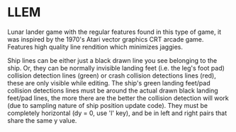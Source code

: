# LLEM
Lunar lander game with the regular features found in this type of game, it was inspired by the 1970's Atari vector graphics CRT arcade game.  Features high quality line rendition which minimizes jaggies.

Ship lines can be either just a black drawn line you see belonging to the ship. Or, they can be normally invisible landing feet (i.e. the leg's foot pad) collision detection lines (green) or crash collision detections lines (red), these are only visible while editing. The ship's green landing feet/pad collision detections lines must be around the actual drawn black landing feet/pad lines, the more there are the better the collision detection will work (due to sampling nature of ship position update code). They must be completely horizontal (dy = 0, use 'l' key), and be in left and right pairs that share the same y value.

